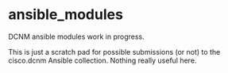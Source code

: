 # ansible_modules
DCNM ansible modules work in progress.

This is just a scratch pad for possible submissions (or not) to the cisco.dcnm Ansible collection.  Nothing really useful here.
